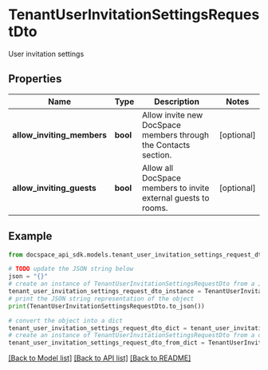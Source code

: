 # TenantUserInvitationSettingsRequestDto
User invitation settings

## Properties

Name | Type | Description | Notes
------------ | ------------- | ------------- | -------------
**allow_inviting_members** | **bool** | Allow invite new DocSpace members through the Contacts section. | [optional] 
**allow_inviting_guests** | **bool** | Allow all DocSpace members to invite external guests to rooms. | [optional] 

## Example

```python
from docspace_api_sdk.models.tenant_user_invitation_settings_request_dto import TenantUserInvitationSettingsRequestDto

# TODO update the JSON string below
json = "{}"
# create an instance of TenantUserInvitationSettingsRequestDto from a JSON string
tenant_user_invitation_settings_request_dto_instance = TenantUserInvitationSettingsRequestDto.from_json(json)
# print the JSON string representation of the object
print(TenantUserInvitationSettingsRequestDto.to_json())

# convert the object into a dict
tenant_user_invitation_settings_request_dto_dict = tenant_user_invitation_settings_request_dto_instance.to_dict()
# create an instance of TenantUserInvitationSettingsRequestDto from a dict
tenant_user_invitation_settings_request_dto_from_dict = TenantUserInvitationSettingsRequestDto.from_dict(tenant_user_invitation_settings_request_dto_dict)
```
[[Back to Model list]](../README.md#documentation-for-models) [[Back to API list]](../README.md#documentation-for-api-endpoints) [[Back to README]](../README.md)


